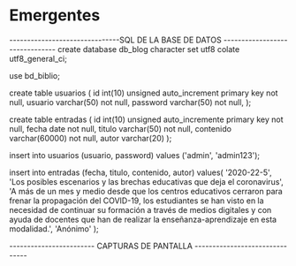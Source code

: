 # Emergentes

-------------------------------SQL DE LA BASE DE DATOS -------------------------------
create database db_blog character set utf8 colate utf8_general_ci;

use bd_biblio;

create table usuarios (
	id int(10) unsigned auto_increment primary key not null,
	usuario varchar(50) not null,
	password varchar(50) not null,
);

create table entradas (
	id int(10) unsigned auto_incremente primary key not null,
	fecha date not null,
	titulo varchar(50) not null,
	contenido varchar(60000) not null,
	autor varchar(20)
);

insert into usuarios (usuario, password) values ('admin', 'admin123');

insert into entradas (fecha, titulo, contenido, autor) values(
	'2020-22-5',
	'Los posibles escenarios y las brechas educativas que deja el coronavirus',
	'A más de un mes y medio desde que los centros educativos cerraron para frenar la propagación del COVID-19, los estudiantes se han visto en la necesidad de continuar su formación a través de medios digitales y con ayuda de docentes que han de realizar la enseñanza-aprendizaje en esta modalidad.',
	'Anónimo'
	);

------------------------ CAPTURAS DE PANTALLA -------------------------------